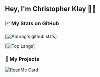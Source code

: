 ## Hey, I'm Christopher Klay ✌🏻

### 📈 My Stats on GitHub
[![Anurag's github stats](https://github-readme-stats.vercel.app/api?username=christopherklay&show_icons=true)]

[![Top Langs](https://github-readme-stats.vercel.app/api/top-langs/?username=christopherklay)]

### 🚀 My Projects
[![ReadMe Card](https://github-readme-stats.vercel.app/api/pin/?username=christopherklay&repo=stadiaenhanced&title_color=FFF&text_color=FFF&icon_color=FFF&bg_color=35,FF4C1D,9B0063)](https://github.com/ChristopherKlay/StadiaEnhanced)

